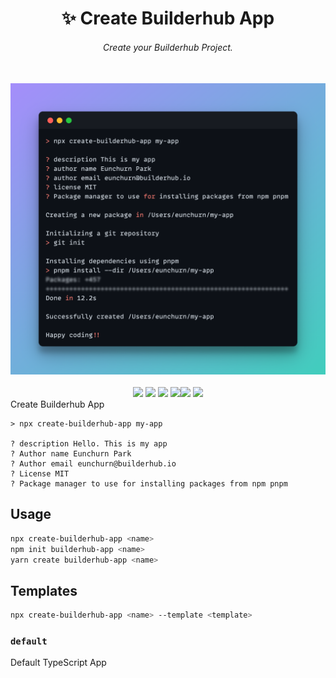 <div align="center">
<h1 align="center">✨ Create Builderhub App</h1>
<h6>Create your Builderhub Project.</h6>
<br/>
<img src="https://raw.githubusercontent.com/builderhub-platform/create-builderhub-app/master/.github/assets/create-builderhub-app.png" alt="screenshot"/>
<br/><br/>
<a href="https://github.com/builderhub-platform/create-builderhub-app/actions/workflows/publish.yml"><img src="https://github.com/builderhub-platform/create-builderhub-app/actions/workflows/publish.yml/badge.svg"></a>
<a href="https://npmjs.org/package/create-builderhub-app"><img src="https://img.shields.io/npm/dw/create-builderhub-app"/></a>
<img src="https://img.shields.io/bundlephobia/minzip/create-builderhub-app"> <img src="https://img.shields.io/github/issues/builderhub-platform/create-builderhub-app"><img src="https://img.shields.io/npm/v/create-builderhub-app"> <img src="https://img.shields.io/npm/l/create-builderhub-app">
</div>
Create Builderhub App

```
> npx create-builderhub-app my-app

? description Hello. This is my app
? Author name Eunchurn Park
? Author email eunchurn@builderhub.io
? License MIT
? Package manager to use for installing packages from npm pnpm
```

## Usage

```bash
npx create-builderhub-app <name>
npm init builderhub-app <name>
yarn create builderhub-app <name>
```

## Templates

```bash
npx create-builderhub-app <name> --template <template>
```

### `default`

Default TypeScript App
